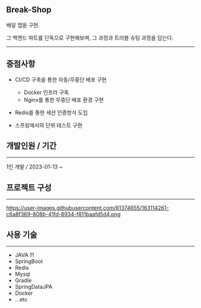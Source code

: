 ## Break-Shop


배달 앱을 구현.

그 백엔드 파트를 단독으로 구현해보며, 그 과정과 트러블 슈팅 과정을 담는다.

---

## 중점사항 
- CI/CD 구축을 통한 자동/무중단 배포 구현

    - Docker 인프라 구축
    - Nginx를 통한 무중단 배포 환경 구현

- Redis를 통한 세션 인증방식 도입

- 스프링에서의 단위 테스트 구현

## 개발인원 / 기간

---

1인 개발 / 
2023-01-13 ~

## 프로젝트 구성 
---
https://user-images.githubusercontent.com/81374655/163114261-c6a8f369-808b-41fd-8934-f811baafd5d4.png

## 사용 기술
---
- JAVA 11
- SpringBoot
- Redis
- Mysql
- Gradle
- SpringDataJPA
- Docker
- ...etc


